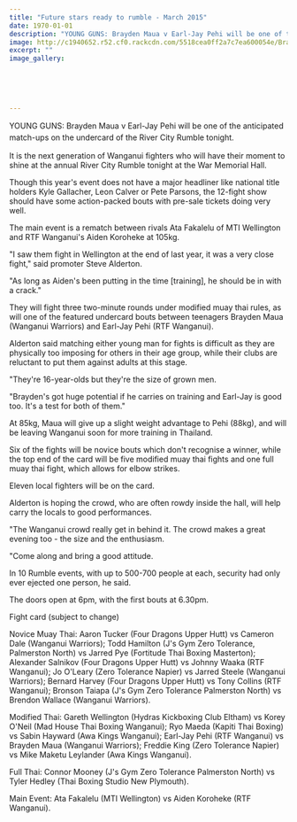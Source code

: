 ```yaml
---
title: "Future stars ready to rumble - March 2015"
date: 1970-01-01
description: "YOUNG GUNS: Brayden Maua v Earl-Jay Pehi will be one of the anticipated match-ups on the undercard of the River City Rumble tonight, from Wanganui Chronicle article 28/3/15..."
image: http://c1940652.r52.cf0.rackcdn.com/5518cea0ff2a7c7ea600054e/BraydenMaua,RiverCityRumble28,3.jpg
excerpt: ""
image_gallery:
    
    
    
    
    
---
```


<p><span style="line-height: 1.5;">YOUNG GUNS: Brayden Maua v Earl-Jay Pehi will be one of the anticipated match-ups on the undercard of the River City Rumble tonight.</span></p>
<p>It is the next generation of Wanganui fighters who will have their moment to shine at the annual River City Rumble tonight at the War Memorial Hall.</p>
<p>Though this year's event does not have a major headliner like national title holders Kyle Gallacher, Leon Calver or Pete Parsons, the 12-fight show should have some action-packed bouts with pre-sale tickets doing very well.</p>
<p>The main event is a rematch between rivals Ata Fakalelu of MTI Wellington and RTF Wanganui's Aiden Koroheke at 105kg.</p>
<p>"I saw them fight in Wellington at the end of last year, it was a very close fight," said promoter Steve Alderton.</p>
<p>"As long as Aiden's been putting in the time [training], he should be in with a crack."</p>
<p>They will fight three two-minute rounds under modified muay thai rules, as will one of the featured undercard bouts between teenagers Brayden Maua (Wanganui Warriors) and Earl-Jay Pehi (RTF Wanganui).</p>
<p>Alderton said matching either young man for fights is difficult as they are physically too imposing for others in their age group, while their clubs are reluctant to put them against adults at this stage.</p>
<p>"They're 16-year-olds but they're the size of grown men.</p>
<p>"Brayden's got huge potential if he carries on training and Earl-Jay is good too. It's a test for both of them."</p>
<p>At 85kg, Maua will give up a slight weight advantage to Pehi (88kg), and will be leaving Wanganui soon for more training in Thailand.</p>
<p>Six of the fights will be novice bouts which don't recognise a winner, while the top end of the card will be five modified muay thai fights and one full muay thai fight, which allows for elbow strikes.</p>
<p>Eleven local fighters will be on the card.</p>
<p>Alderton is hoping the crowd, who are often rowdy inside the hall, will help carry the locals to good performances.</p>
<p>"The Wanganui crowd really get in behind it. The crowd makes a great evening too - the size and the enthusiasm.</p>
<p>"Come along and bring a good attitude.</p>
<p>In 10 Rumble events, with up to 500-700 people at each, security had only ever ejected one person, he said.</p>
<p>The doors open at 6pm, with the first bouts at 6.30pm.</p>
<p>Fight card (subject to change)</p>
<p>Novice Muay Thai: Aaron Tucker (Four Dragons Upper Hutt) vs Cameron Dale (Wanganui Warriors); Todd Hamilton (J's Gym Zero Tolerance, Palmerston North) vs Jarred Pye (Fortitude Thai Boxing Masterton); Alexander Salnikov (Four Dragons Upper Hutt) vs Johnny Waaka (RTF Wanganui); Jo O'Leary (Zero Tolerance Napier) vs Jarred Steele (Wanganui Warriors); Bernard Harvey (Four Dragons Upper Hutt) vs Tony Collins (RTF Wanganui); Bronson Taiapa (J's Gym Zero Tolerance Palmerston North) vs Brendon Wallace (Wanganui Warriors).</p>
<p>Modified Thai: Gareth Wellington (Hydras Kickboxing Club Eltham) vs Korey O'Neil (Mad House Thai Boxing Wanganui); Ryo Maeda (Kapiti Thai Boxing) vs Sabin Hayward (Awa Kings Wanganui); Earl-Jay Pehi (RTF Wanganui) vs Brayden Maua (Wanganui Warriors); Freddie King (Zero Tolerance Napier) vs Mike Maketu Leylander (Awa Kings Wanganui).</p>
<p>Full Thai: Connor Mooney (J's Gym Zero Tolerance Palmerston North) vs Tyler Hedley (Thai Boxing Studio New Plymouth).</p>
<p>Main Event: Ata Fakalelu (MTI Wellington) vs Aiden Koroheke (RTF Wanganui).</p>

